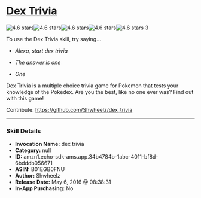 # [Dex Trivia](http://alexa.amazon.com/#skills/amzn1.echo-sdk-ams.app.34b4784b-1abc-4011-bf8d-6bdddb056671)
![4.6 stars](../../images/ic_star_black_18dp_1x.png)![4.6 stars](../../images/ic_star_black_18dp_1x.png)![4.6 stars](../../images/ic_star_black_18dp_1x.png)![4.6 stars](../../images/ic_star_black_18dp_1x.png)![4.6 stars](../../images/ic_star_half_black_18dp_1x.png) 3

To use the Dex Trivia skill, try saying...

* *Alexa, start dex trivia*

* *The answer is one*

* *One*

Dex Trivia is a multiple choice trivia game for Pokemon that tests your knowledge of the Pokedex.  Are you the best, like no one ever was?  Find out with this game!

Contribute: https://github.com/Shwheelz/dex_trivia

***

### Skill Details

* **Invocation Name:** dex trivia
* **Category:** null
* **ID:** amzn1.echo-sdk-ams.app.34b4784b-1abc-4011-bf8d-6bdddb056671
* **ASIN:** B01EGB0FNU
* **Author:** Shwheelz
* **Release Date:** May 6, 2016 @ 08:38:31
* **In-App Purchasing:** No
